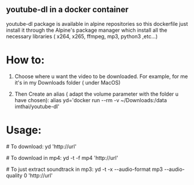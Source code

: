## youtube-dl in a docker container

youtube-dl package is available in alpine repositories so this dockerfile just install it through the Alpine's package manager which install all the necessary libraries ( x264, x265, ffmpeg, mp3, python3 ,etc...)

# How to:
1. Choose where u want the video to be downloaded.
For example, for me it's in my Downloads folder ( under MacOS)

2. Then Create an alias ( adapt the volume parameter with the folder u have chosen):
alias yd='docker run --rm -v ~/Downloads:/data imthai/youtube-dl'

# Usage:
\# To download:
yd 'http://url'

\# To download in mp4:
yd -t -f mp4 'http://url'

\# To just extract soundtrack in mp3:
yd  -t -x --audio-format mp3 --audio-quality 0 'http://url'
